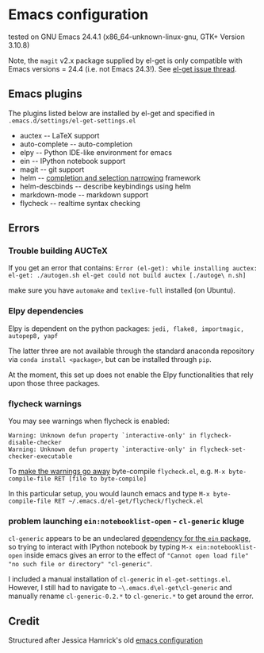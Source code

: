 # Emacs configuration

tested on
GNU Emacs 24.4.1 (x86_64-unknown-linux-gnu, GTK+ Version 3.10.8)

Note, the `magit` v2.x package supplied by el-get is only compatible with Emacs versions = 24.4 (i.e. not Emacs 24.3!).  See [el-get issue thread](https://github.com/dimitri/el-get/issues/2279).


## Emacs plugins

The plugins listed below are installed by el-get and specified in `.emacs.d/settings/el-get-settings.el`

- auctex -- LaTeX support
- auto-complete -- auto-completion
- elpy -- Python IDE-like environment for emacs
- ein -- IPython notebook support
- magit -- git support
- helm -- [completion and selection narrowing](https://github.com/emacs-helm/helm) framework
- helm-descbinds -- describe keybindings using helm
- markdown-mode -- markdown support
- flycheck -- realtime syntax checking


## Errors

### Trouble building AUCTeX

If you get an error that contains:
`Error (el-get): while installing auctex: el-get: ./autogen.sh el-get could not build auctex [./autoge\
n.sh]`

make sure you have `automake` and `texlive-full` installed (on Ubuntu).

### Elpy dependencies

Elpy is dependent on the python packages:
`jedi, flake8, importmagic, autopep8, yapf`

The latter three are not available through the standard anaconda
repository via `conda install <package>`, but can be installed through `pip`.

At the moment, this set up does not enable the Elpy functionalities
that rely upon those three packages.

### flycheck warnings

You may see warnings when flycheck is enabled:
```
Warning: Unknown defun property `interactive-only' in flycheck-disable-checker
Warning: Unknown defun property `interactive-only' in flycheck-set-checker-executable
```

To [make the warnings go away](https://github.com/flycheck/flycheck/issues/604) byte-compile
`flycheck.el`, e.g. `M-x byte-compile-file RET [file to byte-compile]`

In this particular setup, you would launch emacs and type 
`M-x byte-compile-file RET ~/.emacs.d/el-get/flycheck/flycheck.el`

### problem launching `ein:notebooklist-open` - `cl-generic` kluge

`cl-generic` appears to be an undeclared
[dependency for the `ein` package](https://github.com/syl20bnr/spacemacs/issues/4663),
so trying to interact with IPython notebook by typing `M-x
ein:notebooklist-open` inside emacs gives an error to the effect of
`"Cannot open load file" "no such file or directory" "cl-generic"`.  

I included a manual installation of `cl-generic` in
`el-get-settings.el`.  However, I still had to navigate to
`~\.emacs.d\el-get\cl-generic` and manually rename `cl-generic-0.2.*`
to `cl-generic.*` to get around the error.


## Credit

Structured after Jessica Hamrick's old [emacs configuration](https://github.com/jhamrick/emacs)









